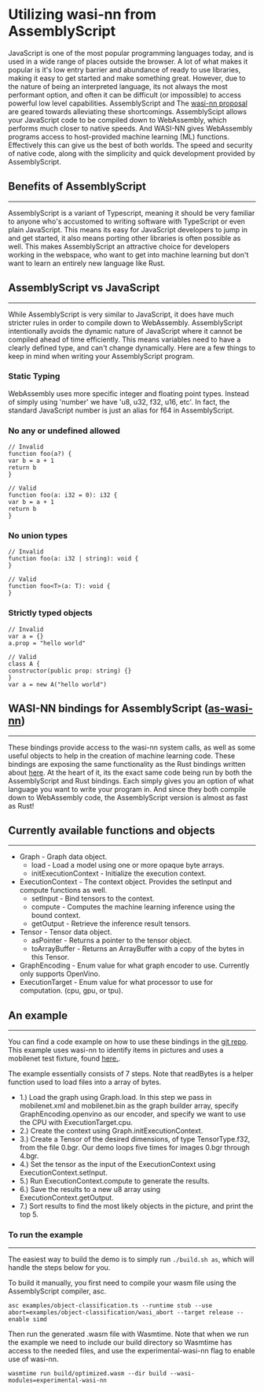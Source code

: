 # **Utilizing wasi-nn from AssemblyScript**
JavaScript is one of the most popular programming languages today, and is used in a wide range of places outside the browser. A lot of what makes it popular is it's low entry barrier and abundance of ready to use libraries, making it easy to get started and make something great. However, due to the nature of being an interpreted language, its not always the most performant option, and often it can be difficult (or impossible) to access powerful low level capabilities. AssemblyScript and The [wasi-nn proposal](https://github.com/WebAssembly/wasi-nn) are geared towards alleviating these shortcomings. AssemblyScipt allows your JavaScript code to be compiled down to WebAssembly, which performs much closer to native speeds. And WASI-NN gives WebAssembly programs access to host-provided machine learning (ML) functions. Effectively this can give us the best of both worlds. The speed and security of native code, along with the simplicity and quick development provided by AssemblyScript.
## **Benefits of AssemblyScript**
---
AssemblyScript is a variant of Typescript, meaning it should be very familiar to anyone who's accustomed to writing software with TypeScript or even plain JavaScript. This means its easy for JavaScript developers to jump in and get started, it also means porting other libraries is often possible as well. This makes AssemblyScript an attractive choice for developers working in the webspace, who want to get into machine learning but don't want to learn an entirely new language like Rust.

## **AssemblyScript vs JavaScript**
---
While AssemblyScript is very similar to JavaScript, it does have much stricter rules in order to compile down to WebAssembly. AssemblyScript intentionally avoids the dynamic nature of JavaScript where it cannot be compiled ahead of time efficiently. This means variables need to have a clearly defined type, and can't change dynamically. Here are a few things to keep in mind when writing your AssemblyScript program.

### **Static Typing**
WebAssembly uses more specific integer and floating point types. Instead of simply using 'number' we have 'u8, u32, f32, u16, etc'. In fact, the standard JavaScript number is just an alias for f64 in AssemblyScript.

### **No any or undefined allowed**
```
// Invalid
function foo(a?) {
var b = a + 1
return b
}

// Valid
function foo(a: i32 = 0): i32 {
var b = a + 1
return b
}
```

### **No union types**
```
// Invalid
function foo(a: i32 | string): void {
}

// Valid
function foo<T>(a: T): void {
}
```
### **Strictly typed objects**
```
// Invalid
var a = {}
a.prop = "hello world"

// Valid
class A {
constructor(public prop: string) {}
}
var a = new A("hello world")
```

## **WASI-NN bindings for AssemblyScript ([as-wasi-nn](https://www.npmjs.com/package/as-wasi-nn))**
---
These bindings provide access to the wasi-nn system calls, as well as some useful objects to help in the creation of machine learning code. These bindings are exposing the same functionality as the Rust bindings written about [here](https://bytecodealliance.org/articles/using-wasi-nn-in-wasmtime). At the heart of it, its the exact same code being run by both the AssemblyScript and Rust bindings. Each simply gives you an option of what language you want to write your program in. And since they both compile down to WebAssembly code, the AssemblyScript version is almost as fast as Rust!

## **Currently available functions and objects**
---
- Graph - Graph data object.
    -  load - Load a model using one or more opaque byte arrays.
    - initExecutionContext - Initialize the execution context.
- ExecutionContext - The context object. Provides the setInput and compute functions as well.
    - setInput - Bind tensors to the context.
    - compute - Computes the machine learning inference using the bound context.
    - getOutput - Retrieve the inference result tensors.
- Tensor - Tensor data object.
    - asPointer - Returns a pointer to the tensor object.
    - toArrayBuffer - Returns an ArrayBuffer with a copy of the bytes in this Tensor.
- GraphEncoding - Enum value for what graph encoder to use. Currently only supports OpenVino.
- ExecutionTarget - Enum value for what processor to use for computation. (cpu, gpu, or tpu).

## **An example**
---
You can find a code example on how to use these bindings in the [git repo](https://github.com/bytecodealliance/wasi-nn/tree/main/assemblyscript/examples). This example uses wasi-nn to identify items in pictures and uses a mobilenet test fixture, found [here.](https://github.com/intel/openvino-rs/raw/main/crates/openvino/tests/fixtures/mobilenet).

The example essentially consists of 7 steps. Note that readBytes is a helper function used to load files into a array of bytes.
- 1.) Load the graph using Graph.load. In this step we pass in mobilenet.xml and mobilenet.bin as the graph builder array, specify GraphEncoding.openvino as our encoder, and specify we want to use the CPU with ExecutionTarget.cpu.
- 2.) Create the context using Graph.initExecutionContext.
- 3.) Create a Tensor of the desired dimensions, of type TensorType.f32, from the file 0.bgr. Our demo loops five times for images 0.bgr through 4.bgr.
- 4.) Set the tensor as the input of the ExecutionContext using ExecutionContext.setInput.
- 5.) Run ExecutionContext.compute to generate the results.
- 6.) Save the results to a new u8 array using ExecutionContext.getOutput.
- 7.) Sort results to find the most likely objects in the picture, and print the top 5.

### **To run the example**
---
The easiest way to build the demo is to simply run `./build.sh as`, which will handle the steps below for you.

To build it manually, you first need to compile your wasm file using the AssemblyScript compiler, asc.
```
asc examples/object-classification.ts --runtime stub --use abort=examples/object-classification/wasi_abort --target release --enable simd
```

Then run the generated .wasm file with Wasmtime. Note that when we run the example we need to include our build directory so Wasmtime has access to the needed files, and use the experimental-wasi-nn flag to enable use of wasi-nn.
```
wasmtime run build/optimized.wasm --dir build --wasi-modules=experimental-wasi-nn
```
